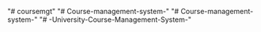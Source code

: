 "# coursemgt" 
"# Course-management-system-" 
"# Course-management-system-" 
"# -University-Course-Management-System-" 

